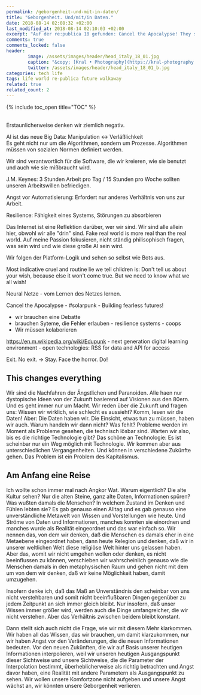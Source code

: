 ```yaml
---
permalink: /geborgenheit-und-mit-in-daten/
title: "Geborgenheit. Und/mit/in Daten."
date: 2018-08-14 02:08:32 +02:00
last_modified_at: 2018-08-14 02:10:03 +02:00
excerpt: "Auf der re:publica 18 gefunden: Cancel the Apocalypse! They say the future is not what it used to be. Die Zukünfte denken. Dann Walkway gelesen. Und jetzt mittendrin in der Suche nach Geborgenheit."
comments: true
comments_locked: false
header:
        image: /assets/images/header/head_italy_18_01.jpg
        caption: "&copy; [Kral • Photography](https://kral-photography.com)"
        twitter: /assets/images/header/head_italy_18_01_b.jpg
categories: tech life
tags: life world re-publica future walkaway
related: true
related_count: 2
---
```


{% include toc_open title="TOC" %}

<br />
Erstaunlicherweise denken wir ziemlich negativ.   

AI ist das neue Big Data: Manipulation <-> Verläßlichkeit   
Es geht nicht nur um die Algorithmen, sondern um Prozesse. Algorithmen müssen von sozialen Normen definiert werden.   

Wir sind verantwortlich für die Software, die wir kreieren, wie sie benutzt und auch wie sie mißbraucht wird.   

J.M. Keynes: 3 Stunden Arbeit pro Tag / 15 Stunden pro Woche sollten unseren Arbeitswillen befriedigen.   

Angst vor Automatisierung: Erfordert nur anderes Verhältnis von uns zur Arbeit.   

Resilience: Fähigkeit eines Systems, Störungen zu absorbieren   

Das Internet ist eine Reflektion darüber, wer wir sind. Wir sind alle allein hier, obwohl wir alle "drin" sind. Fake real world is more real than the real world. Auf meine Passion fokusieren, nicht ständig philisophisch fragen, was sein wird und wie diese große AI sein wird.   

Wir folgen der Platform-Logik und sehen so selbst wie Bots aus.   

Most indicative cruel and routine lie we tell children is: Don't tell us about your wish, because else it won't come true. But we need to know what we all wish!    

Neural Netze - vom Lernen des Netzes lernen.   

Cancel the Apocalypse - #solarpunk - Building fearless futures!   

- wir brauchen eine Debatte
- brauchen Syteme, die Fehler erlauben - resilience systems - coops
- Wir müssen kolaborieren

https://en.m.wikipedia.org/wiki/Edupunk - next generation digital learning environment - open technologies: RSS for data and API for access   

Exit. No exit. → Stay. Face the horror. Do!   

## This changes everything

Wir sind die Nachfahren der Ängstlichen und Paranoiden. Alle haen nur dystopische Ideen von der Zukunft basierend auf Visionen aus den 80ern. Und es geht immer nur um Macht. Wir reden über die Zukunft und fragen uns: Wissen wir wirklich, wie schlecht es aussieht? Komm, lesen wir die Daten! Aber: Die Daten haben wir. Die Einsicht, etwas tun zu müssen, haben wir auch. Warum handeln wir dann nicht? Was fehlt? Probleme werden im Moment als Probleme gesehen, die technisch lösbar sind. Warten wir also, bis es die richtige Technologie gibt? Das schöne an Technologie: Es ist scheinbar nur ein Weg möglich mit Technologie. Wir kommen aber aus unterschiedlichen Vergangenheiten. Und können in verschiedene Zukünfte gehen. Das Problem ist ein Problem des Kapitalismus.

## Am Anfang eine Reise

Ich wollte schon immer mal nach Angkor Wat. Warum eigentlich? Die alte Kultur sehen? Nur die alten Steine, ganz alte Daten, Informationen spüren? Was wußten damals die Menschen? In welchem Zustand im Denken und Fühlen lebten sie? Es gab genauso einen Alltag und es gab genauso eine unverständliche Metawelt von Wissen und Vorstellungen wie heute. Und Ströme von Daten und Informationen, manches konnten sie einordnen und manches wurde als Realität eingeordnet und das war einfach so. Wir nennen das, von dem wir denken, daß die Menschen es damals eher in eine Metaebene eingeordnet haben, dann heute Relegion und denken, daß wir in unserer weltlichen Welt diese religiöse Welt hinter uns gelassen haben. Aber das, womit wir nicht umgehen wollen oder denken, es nicht beeinflussen zu können, verschieben wir wahrscheinlich genauso wie die Menschen damals in den metaphysischen Raum und gehen nicht mit dem um von dem wir denken, daß wir keine Möglichkeit haben, damit umzugehen.   

Insofern denke ich, daß das Maß an Unverständnis den scheinbar von uns nicht verstehbaren und somit nicht beeinflußbaren Dingen gegenüber zu jedem Zeitpunkt an sich immer gleich bleibt. Nur insofern, daß unser Wissen immer größer wird, werden auch die Dinge umfangreicher, die wir nicht verstehen. Aber das Verhältnis zwischen beidem bleibt konstant.   

Dann stellt sich auch nicht die Frage, wie wir mit diesem Mehr klarkommen. Wir haben all das Wissen, das wir brauchen, um damit klarzukommen, nur wir haben Angst vor den Veränderungen, die die neuen  Informationen bedeuten. Vor den neuen Zukünften, die wir auf Basis unserer heutigen Informationen interpolieren, weil wir unseren heutigen Ausgangspunkt dieser Sichtweise und unsere Sichtweise, die die Parameter der Interpolation bestimmt, überheblicherweise als richtig betrachten und Angst davor haben, eine Realität mit andere Parametern als Ausgangspunkt zu sehen. Wir wollen unsere Komfortzone nicht aufgeben und unsere Angst wächst an, wir könnten unsere Geborgenheit verlieren.   

